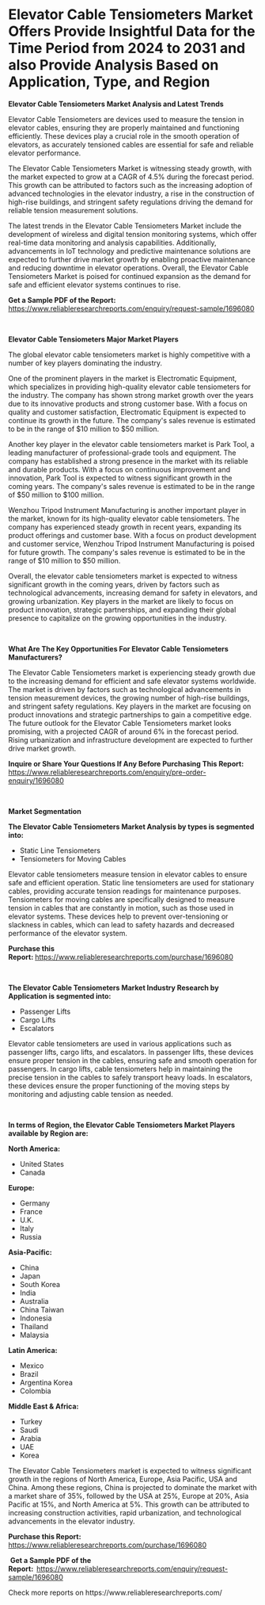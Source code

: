 <p><h1>Elevator Cable Tensiometers Market Offers Provide Insightful Data for the Time Period from 2024 to 2031 and also Provide Analysis Based on Application, Type, and Region</h1></p><p><strong>Elevator Cable Tensiometers Market Analysis and Latest Trends</strong></p>
<p><p>Elevator Cable Tensiometers are devices used to measure the tension in elevator cables, ensuring they are properly maintained and functioning efficiently. These devices play a crucial role in the smooth operation of elevators, as accurately tensioned cables are essential for safe and reliable elevator performance.</p><p>The Elevator Cable Tensiometers Market is witnessing steady growth, with the market expected to grow at a CAGR of 4.5% during the forecast period. This growth can be attributed to factors such as the increasing adoption of advanced technologies in the elevator industry, a rise in the construction of high-rise buildings, and stringent safety regulations driving the demand for reliable tension measurement solutions.</p><p>The latest trends in the Elevator Cable Tensiometers Market include the development of wireless and digital tension monitoring systems, which offer real-time data monitoring and analysis capabilities. Additionally, advancements in IoT technology and predictive maintenance solutions are expected to further drive market growth by enabling proactive maintenance and reducing downtime in elevator operations. Overall, the Elevator Cable Tensiometers Market is poised for continued expansion as the demand for safe and efficient elevator systems continues to rise.</p></p>
<p><strong>Get a Sample PDF of the Report:&nbsp;</strong> <a href="https://www.reliableresearchreports.com/enquiry/request-sample/1696080">https://www.reliableresearchreports.com/enquiry/request-sample/1696080</a></p>
<p>&nbsp;</p>
<p><strong>Elevator Cable Tensiometers Major Market Players</strong></p>
<p><p>The global elevator cable tensiometers market is highly competitive with a number of key players dominating the industry. </p><p>One of the prominent players in the market is Electromatic Equipment, which specializes in providing high-quality elevator cable tensiometers for the industry. The company has shown strong market growth over the years due to its innovative products and strong customer base. With a focus on quality and customer satisfaction, Electromatic Equipment is expected to continue its growth in the future. The company's sales revenue is estimated to be in the range of $10 million to $50 million.</p><p>Another key player in the elevator cable tensiometers market is Park Tool, a leading manufacturer of professional-grade tools and equipment. The company has established a strong presence in the market with its reliable and durable products. With a focus on continuous improvement and innovation, Park Tool is expected to witness significant growth in the coming years. The company's sales revenue is estimated to be in the range of $50 million to $100 million.</p><p>Wenzhou Tripod Instrument Manufacturing is another important player in the market, known for its high-quality elevator cable tensiometers. The company has experienced steady growth in recent years, expanding its product offerings and customer base. With a focus on product development and customer service, Wenzhou Tripod Instrument Manufacturing is poised for future growth. The company's sales revenue is estimated to be in the range of $10 million to $50 million.</p><p>Overall, the elevator cable tensiometers market is expected to witness significant growth in the coming years, driven by factors such as technological advancements, increasing demand for safety in elevators, and growing urbanization. Key players in the market are likely to focus on product innovation, strategic partnerships, and expanding their global presence to capitalize on the growing opportunities in the industry.</p></p>
<p>&nbsp;</p>
<p><strong>What Are The Key Opportunities For Elevator Cable Tensiometers Manufacturers?</strong></p>
<p><p>The Elevator Cable Tensiometers market is experiencing steady growth due to the increasing demand for efficient and safe elevator systems worldwide. The market is driven by factors such as technological advancements in tension measurement devices, the growing number of high-rise buildings, and stringent safety regulations. Key players in the market are focusing on product innovations and strategic partnerships to gain a competitive edge. The future outlook for the Elevator Cable Tensiometers market looks promising, with a projected CAGR of around 6% in the forecast period. Rising urbanization and infrastructure development are expected to further drive market growth.</p></p>
<p><strong>Inquire or Share Your Questions If Any Before Purchasing This Report:</strong> <a href="https://www.reliableresearchreports.com/enquiry/pre-order-enquiry/1696080">https://www.reliableresearchreports.com/enquiry/pre-order-enquiry/1696080</a></p>
<p>&nbsp;</p>
<p><strong>Market Segmentation</strong></p>
<p><strong>The Elevator Cable Tensiometers Market Analysis by types is segmented into:</strong></p>
<p><ul><li>Static Line Tensiometers</li><li>Tensiometers for Moving Cables</li></ul></p>
<p><p>Elevator cable tensiometers measure tension in elevator cables to ensure safe and efficient operation. Static line tensiometers are used for stationary cables, providing accurate tension readings for maintenance purposes. Tensiometers for moving cables are specifically designed to measure tension in cables that are constantly in motion, such as those used in elevator systems. These devices help to prevent over-tensioning or slackness in cables, which can lead to safety hazards and decreased performance of the elevator system.</p></p>
<p><strong>Purchase this Report:&nbsp;</strong><a href="https://www.reliableresearchreports.com/purchase/1696080">https://www.reliableresearchreports.com/purchase/1696080</a></p>
<p>&nbsp;</p>
<p><strong>The Elevator Cable Tensiometers Market Industry Research by Application is segmented into:</strong></p>
<p><ul><li>Passenger Lifts</li><li>Cargo Lifts</li><li>Escalators</li></ul></p>
<p><p>Elevator cable tensiometers are used in various applications such as passenger lifts, cargo lifts, and escalators. In passenger lifts, these devices ensure proper tension in the cables, ensuring safe and smooth operation for passengers. In cargo lifts, cable tensiometers help in maintaining the precise tension in the cables to safely transport heavy loads. In escalators, these devices ensure the proper functioning of the moving steps by monitoring and adjusting cable tension as needed.</p></p>
<p>&nbsp;</p>
<p><strong>In terms of Region, the Elevator Cable Tensiometers Market Players available by Region are:</strong></p>
<p>
    <p> <strong> North America: </strong>
        <ul>
            <li>United States</li>
            <li>Canada</li>
        </ul>
        </p> 
    <p> <strong> Europe: </strong>
        <ul>
            <li>Germany</li>
            <li>France</li>
            <li>U.K.</li>
            <li>Italy</li>
            <li>Russia</li>
        </ul>
        </p> 
    <p> <strong> Asia-Pacific: </strong>
        <ul>
            <li>China</li>
            <li>Japan</li>
            <li>South Korea</li>
            <li>India</li>
            <li>Australia</li>
            <li>China Taiwan</li>
            <li>Indonesia</li>
            <li>Thailand</li>
            <li>Malaysia</li>
        </ul>
        </p> 
    <p> <strong> Latin America: </strong>
        <ul>
            <li>Mexico</li>
            <li>Brazil</li>
            <li>Argentina Korea</li>
            <li>Colombia</li>
        </ul>
        </p> 
    <p> <strong> Middle East & Africa: </strong>
        <ul>
            <li>Turkey</li>
            <li>Saudi</li>
            <li>Arabia</li>
            <li>UAE</li>
            <li>Korea</li>
        </ul>
    </p>
    </p>
<p><p>The Elevator Cable Tensiometers market is expected to witness significant growth in the regions of North America, Europe, Asia Pacific, USA and China. Among these regions, China is projected to dominate the market with a market share of 35%, followed by the USA at 25%, Europe at 20%, Asia Pacific at 15%, and North America at 5%. This growth can be attributed to increasing construction activities, rapid urbanization, and technological advancements in the elevator industry.</p></p>
<p><strong>Purchase this Report: </strong><a href="https://www.reliableresearchreports.com/purchase/1696080">https://www.reliableresearchreports.com/purchase/1696080</a></p>
<p>&nbsp;<strong>Get a Sample PDF of the Report:&nbsp;&nbsp;</strong><a href="https://www.reliableresearchreports.com/enquiry/request-sample/1696080">https://www.reliableresearchreports.com/enquiry/request-sample/1696080</a></p>
<p><strong></strong></p>
<p>Check more reports on https://www.reliableresearchreports.com/</p>
